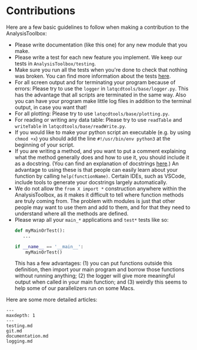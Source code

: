 Contributions
=============

Here are a few basic guidelines to follow when making a contribution to the AnalysisToolbox:
- Please write documentation (like this one) for any new module that you make. 
- Please write a test for each new feature you implement. We keep our tests in `AnalysisToolbox/testing`.
- Make sure you run all the tests when you're done to check that nothing was broken. You can find more information
about the tests [here](testing.md). 
- For all screen output and for terminating your program because of errors: Please try to use the `logger` in `latqcdtools/base/logger.py`. This has the advantage that all scripts are terminated in the same way. Also you can have your program make little log files in addition to the terminal output, in case you want that! 
- For all plotting: Please try to use `latqcdtools/base/plotting.py`.
- For reading or writing any data table: Please try to use `readTable` and `writeTable` in `latqcdtools/base/readWrite.py`.
- If you would like to make your python script an executable (e.g. by using `chmod +x`) you should add the line `#!/usr/bin/env python3` at the beginning of your script.
- If you are writing a method, and you want to put a comment explaining what the method generally does and how to use it, you should include it as a docstring. (You can find an explanation of docstrings [here](https://www.programiz.com/python-programming/docstrings).) An advantage to using these is that people can easily learn about your function by calling `help(functionName)`. Certain IDEs, such as VSCode, include tools to generate your
docstrings largely automatically.
- We do not allow the `from X import *` construction anywhere within the AnalysisToolbox, as it makes it difficult to tell where function methods are truly coming from. The problem with modules is just that other people may want to use them and add to them, and for that they need to understand where all the methods are defined.
- Please wrap all your `main_*` applications and `test*` tests like so:
  ```Python
  def myMainOrTest():
     ...
  
  if __name__ == '__main__':
      myMainOrTest()
  ```
  This has a few advantages: (1) you can put functions outside this definition, then import your main program and borrow those functions without running anything; (2) the logger will give more meaningful output when called in your main function; and (3) weirdly this seems to help
  some of our parallelizers run on some Macs.

Here are some more detailed articles:

```{toctree}
---
maxdepth: 1
---
testing.md
git.md
documentation.md
logging.md
```
